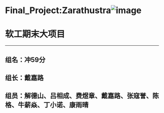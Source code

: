 # Final_Project:Zarathustra![image](https://user-images.githubusercontent.com/90239362/202971828-af3f23d8-adf6-4f96-8867-3dc0add888fe.png)

# 软工期末大项目
---
## 组名：冲59分
## 组长：戴嘉路
## 组员：解德山、吕相成、费煜章、戴嘉路、张寇誉、陈格、牛薪焱、丁小诺、康雨晴
